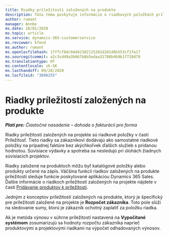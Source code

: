 ```yaml
---
title: Riadky príležitostí založených na produkte
description: Táto téma poskytuje informácie o riadkových položkách príležitostí založených na produktoch v Project Operations.
author: rumant
manager: Annbe
ms.date: 10/01/2020
ms.topic: article
ms.service: dynamics-365-customerservice
ms.reviewer: kfend
ms.author: rumant
ms.openlocfilehash: 17ffcf8dc94d42102115281d281d6b553cf1fa17
ms.sourcegitcommit: a2c3cd49a3b667b8b5edaa31788b4b9b1f728d78
ms.translationtype: HT
ms.contentlocale: sk-SK
ms.lasthandoff: 09/28/2020
ms.locfileid: "3896255"
---
```

# <a name="product-based-opportunity-lines"></a>Riadky príležitostí založených na produkte

_**Platí pre:** Čiastočné nasadenie – dohoda o fakturácii pro forma_

Riadky príležitostí založených na projekte sú riadkové položky v časti Príležitosť. Tieto riadky sa zákazníkovi dodávajú ako samostatné riadkové položky na prípadnej faktúre bez akýchkoľvek ďalších služieb s pridanou hodnotou. Súvisiace výdavky a spotreba sa nesledujú pri úlohách žiadnych súvisiacich projektov.

Riadky založené na produktoch môžu byť katalógové položky alebo produkty určené na zápis. Väčšina funkcií riadkov založených na produkte príležitosti sleduje funkcie poskytované aplikáciou Dynamics 365 Sales. Ďalšie informácie o riadkoch príležitostí založených na projekte nájdete v časti [Pridávanie produktov k príležitosti](https://docs.microsoft.com/dynamics365/sales-enterprise/add-products-opportunity).

Jedným z konceptov príležitostí založených na produkte, ktorý je špecifický pre príležitosti založené na projekte je **Rozpočet zákazníka**. Toto pole slúži na sledovanie sumy, ktorú je zákazník ochotný zaplatiť za položku riadka.

Ak je metóda výnosu v súhrne príležitostí nastavená na **Vypočítané systémom** zosumarizujú sa hodnoty rozpočtu zákazníka naprieč produktovými a projektovými riadkami na výpočet odhadovaných výnosov.
